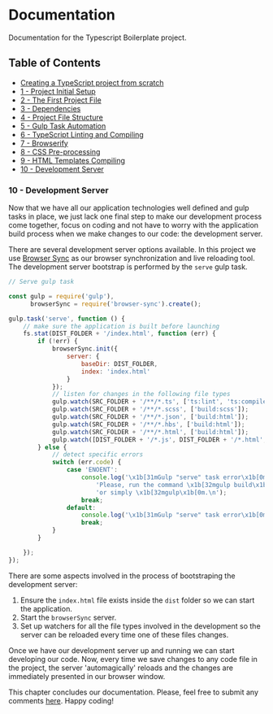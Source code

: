 # Documentation

Documentation for the Typescript Boilerplate project.


## Table of Contents

*  [Creating a TypeScript project from scratch](index.md#creating-project)
*  [1 - Project Initial Setup](index.md#initial-setup)
*  [2 - The First Project File](index.md#first-file)
*  [3 - Dependencies](chapter2.html#dependencies)
*  [4 - Project File Structure](chapter3.html#file-structure)
*  [5 - Gulp Task Automation](chapter4.html#task-automation)
*  [6 - TypeScript Linting and Compiling](chapter5.html#typescript)
*  [7 - Browserify](chapter6.html#browserify)
*  [8 - CSS Pre-processing](chapter7.html#sass)
*  [9 - HTML Templates Compiling](chapter8.html#handlebars)
*  [10 - Development Server](#browser-sync)


### 10 - Development Server <a name="browser-sync">

Now that we have all our application technologies well defined and gulp tasks in place, we just lack one final step
to make our development process come together, focus on coding and not have to worry with the application build
process when we make changes to our code: the development server.

There are several development server options available. In this project we use [Browser Sync](https://browsersync.io/)
as our browser synchronization and live reloading tool. The development server bootstrap is performed by the `serve`
gulp task.

```javascript
// Serve gulp task

const gulp = require('gulp'),
      browserSync = require('browser-sync').create();

gulp.task('serve', function () {
    // make sure the application is built before launching
    fs.stat(DIST_FOLDER + '/index.html', function (err) {
        if (!err) {
            browserSync.init({
                server: {
                    baseDir: DIST_FOLDER,
                    index: 'index.html'
                }
            });
            // listen for changes in the following file types
            gulp.watch(SRC_FOLDER + '/**/*.ts', ['ts:lint', 'ts:compile']);
            gulp.watch(SRC_FOLDER + '/**/*.scss', ['build:scss']);
            gulp.watch(SRC_FOLDER + '/**/*.json', ['build:html']);
            gulp.watch(SRC_FOLDER + '/**/*.hbs', ['build:html']);
            gulp.watch(SRC_FOLDER + '/**/*.html', ['build:html']);
            gulp.watch([DIST_FOLDER + '/*.js', DIST_FOLDER + '/*.html', DIST_FOLDER + '/*.css']).on('change', browserSync.reload);
        } else {
            // detect specific errors
            switch (err.code) {
                case 'ENOENT':
                    console.log('\x1b[31mGulp "serve" task error\x1b[0m: There is no build available. ' +
                        'Please, run the command \x1b[32mgulp build\x1b[0m before starting the server ' +
                        'or simply \x1b[32mgulp\x1b[0m.\n');
                    break;
                default:
                    console.log('\x1b[31mGulp "serve" task error\x1b[0m: Unknown error. Details: ', err);
                    break;
            }
        }

    });
});

```

There are some aspects involved in the process of bootstraping the development server:

1.  Ensure the `index.html` file exists inside the `dist` folder so we can start the application.
1.  Start the `browserSync` server.
1.  Set up watchers for all the file types involved in the development so the server can be reloaded every time one of 
these files changes.

Once we have our development server up and running we can start developing our code. Now, every time we save changes 
to any code file in the project, the server 'automagically' reloads and the changes are immediately presented in our
browser window.

This chapter concludes our documentation. Please, feel free to submit any comments 
[here](https://github.com/andreros/typescript-boilerplate/issues). Happy coding!
